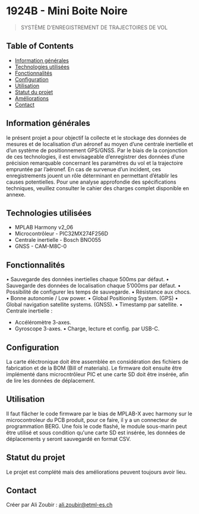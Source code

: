 # 1924B - Mini Boite Noire
> SYSTÈME D’ENREGISTREMENT DE TRAJECTOIRES DE VOL

## Table of Contents
* [Information générales](#information-générales)
* [Technologies utilisées](#technologies-utilisées)
* [Fonctionnalités](#fonctionnalités)
* [Configuration](#configuration)
* [Utilisation](#utilisation)
* [Statut du projet](#statut-du-projet)
* [Améliorations](#améliorations)
* [Contact](#contact)
<!-- * [License](#license) -->


## Information générales
le présent projet a pour objectif la collecte et le stockage des données de
mesures et de localisation d’un aéronef au moyen d’une centrale inertielle et d’un système
de positionnement GPS/GNSS. Par le biais de la conjonction de ces technologies, il est envisageable
d’enregistrer des données d’une précision remarquable concernant les paramètres du vol
et la trajectoire empruntée par l’aéronef. En cas de survenue d’un incident, ces enregistrements
jouent un rôle déterminant en permettant d’établir les causes potentielles. Pour une analyse
approfondie des spécifications techniques, veuillez consulter le cahier des charges complet disponible
en annexe.
<!-- You don't have to answer all the questions - just the ones relevant to your project. -->


## Technologies utilisées
- MPLAB Harmony v2_06
- Microcontrôleur - PIC32MX274F256D
- Centrale inertielle - Bosch BNO055
- GNSS - CAM-M8C-0


## Fonctionnalités
• Sauvegarde des données inertielles chaque 500ms par défaut.
• Sauvegarde des données de localisation chaque 5’000ms par défaut.
• Possibilité de configurer les temps de sauvegarde.
• Résistance aux chocs.
• Bonne autonomie / Low power.
• Global Positioning System. (GPS)
• Global navigation satellite systems. (GNSS).
• Timestamp par satellite.
• Centrale inertielle :
- Accéléromètre 3-axes.
- Gyroscope 3-axes.
• Charge, lecture et config. par USB-C.


## Configuration
La carte éléctronique doit être assemblée en considération des fichiers de fabrication et de la BOM (Bill of materials). Le firmware doit ensuite être implémenté dans microcntrôleur PIC et une carte SD doit être insérée, afin de lire les données de déplacement.


## Utilisation
Il faut flâcher le code firmware par le bias de MPLAB-X avec harmony sur le microcontroleur du PCB produit, pour ce faire, il y a un connecteur de programmation BERG. Une fois le code flashé, le module sous-marin peut être utilisé et sous condition qu'une carte SD est insérée, les données de déplacements y seront sauvegardé en format CSV.


## Statut du projet
Le projet est complété mais des améliorations peuvent toujours avoir lieu.


## Contact
Créer par Ali Zoubir : ali.zoubir@etml-es.ch

